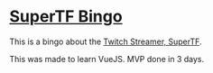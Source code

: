 # [SuperTF Bingo](https://supertfbingo.com/)
This is a bingo about the [Twitch Streamer, SuperTF](https://www.twitch.tv/supertf "SuperTF's Twitch Channel"). 

This was made to learn VueJS. MVP done in 3 days.
